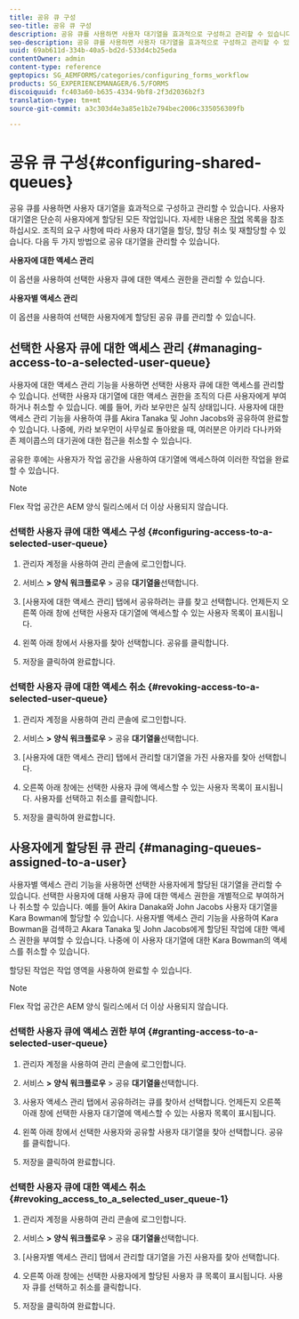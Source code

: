 ```yaml
---
title: 공유 큐 구성
seo-title: 공유 큐 구성
description: 공유 큐를 사용하면 사용자 대기열을 효과적으로 구성하고 관리할 수 있습니다. 공유 대기열을 구성하는 방법을 알아봅니다.
seo-description: 공유 큐를 사용하면 사용자 대기열을 효과적으로 구성하고 관리할 수 있습니다. 공유 대기열을 구성하는 방법을 알아봅니다.
uuid: 69ab611d-334b-40a5-bd2d-533d4cb25eda
contentOwner: admin
content-type: reference
geptopics: SG_AEMFORMS/categories/configuring_forms_workflow
products: SG_EXPERIENCEMANAGER/6.5/FORMS
discoiquuid: fc403a60-b635-4334-9bf8-2f3d2036b2f3
translation-type: tm+mt
source-git-commit: a3c303d4e3a85e1b2e794bec2006c335056309fb

---
```



# 공유 큐 구성{#configuring-shared-queues}

공유 큐를 사용하면 사용자 대기열을 효과적으로 구성하고 관리할 수 있습니다. 사용자 대기열은 단순히 사용자에게 할당된 모든 작업입니다. 자세한 내용은 [작업](https://help.adobe.com/en_US/livecycle/11.0/WorkspaceHelp/WS92d06802c76abadb-2b6ab502126beb6ba2f-7ffc.2.html) 목록을 참조하십시오. 조직의 요구 사항에 따라 사용자 대기열을 할당, 할당 취소 및 재할당할 수 있습니다. 다음 두 가지 방법으로 공유 대기열을 관리할 수 있습니다.

**사용자에 대한 액세스 관리**

이 옵션을 사용하여 선택한 사용자 큐에 대한 액세스 권한을 관리할 수 있습니다.

**사용자별 액세스 관리**

이 옵션을 사용하여 선택한 사용자에게 할당된 공유 큐를 관리할 수 있습니다.

## 선택한 사용자 큐에 대한 액세스 관리 {#managing-access-to-a-selected-user-queue}

사용자에 대한 액세스 관리 기능을 사용하면 선택한 사용자 큐에 대한 액세스를 관리할 수 있습니다. 선택한 사용자 대기열에 대한 액세스 권한을 조직의 다른 사용자에게 부여하거나 취소할 수 있습니다. 예를 들어, 카라 보우만은 실직 상태입니다. 사용자에 대한 액세스 관리 기능을 사용하여 큐를 Akira Tanaka 및 John Jacobs와 공유하여 완료할 수 있습니다. 나중에, 카라 보우먼이 사무실로 돌아왔을 때, 여러분은 아키라 다나카와 존 제이콥스의 대기권에 대한 접근을 취소할 수 있습니다.

공유한 후에는 사용자가 작업 공간을 사용하여 대기열에 액세스하여 이러한 작업을 완료할 수 있습니다.

>[!NOTE]
>
>Flex 작업 공간은 AEM 양식 릴리스에서 더 이상 사용되지 않습니다.

### 선택한 사용자 큐에 대한 액세스 구성 {#configuring-access-to-a-selected-user-queue}

1. 관리자 계정을 사용하여 관리 콘솔에 로그인합니다.
1. 서비스 **>** **양식 워크플로우** > 공유 **대기열을**&#x200B;선택합니다.

1. [사용자에 대한 액세스 관리] 탭에서 공유하려는 큐를 찾고 선택합니다. 언제든지 오른쪽 아래 창에 선택한 사용자 대기열에 액세스할 수 있는 사용자 목록이 표시됩니다.
1. 왼쪽 아래 창에서 사용자를 찾아 선택합니다. 공유를 클릭합니다.
1. 저장을 클릭하여 완료합니다.

### 선택한 사용자 큐에 대한 액세스 취소 {#revoking-access-to-a-selected-user-queue}

1. 관리자 계정을 사용하여 관리 콘솔에 로그인합니다.
1. 서비스 **>** **양식 워크플로우** > 공유 **대기열을**&#x200B;선택합니다.

1. [사용자에 대한 액세스 관리] 탭에서 관리할 대기열을 가진 사용자를 찾아 선택합니다.
1. 오른쪽 아래 창에는 선택한 사용자 큐에 액세스할 수 있는 사용자 목록이 표시됩니다. 사용자를 선택하고 취소를 클릭합니다.
1. 저장을 클릭하여 완료합니다.

## 사용자에게 할당된 큐 관리 {#managing-queues-assigned-to-a-user}

사용자별 액세스 관리 기능을 사용하면 선택한 사용자에게 할당된 대기열을 관리할 수 있습니다. 선택한 사용자에 대해 사용자 큐에 대한 액세스 권한을 개별적으로 부여하거나 취소할 수 있습니다. 예를 들어 Akira Danaka와 John Jacobs 사용자 대기열을 Kara Bowman에 할당할 수 있습니다. 사용자별 액세스 관리 기능을 사용하여 Kara Bowman을 검색하고 Akara Tanaka 및 John Jacobs에게 할당된 작업에 대한 액세스 권한을 부여할 수 있습니다. 나중에 이 사용자 대기열에 대한 Kara Bowman의 액세스를 취소할 수 있습니다.

할당된 작업은 작업 영역을 사용하여 완료할 수 있습니다.

>[!NOTE]
>
>Flex 작업 공간은 AEM 양식 릴리스에서 더 이상 사용되지 않습니다.

### 선택한 사용자 큐에 액세스 권한 부여 {#granting-access-to-a-selected-user-queue}

1. 관리자 계정을 사용하여 관리 콘솔에 로그인합니다.
1. 서비스 **>** **양식 워크플로우** > 공유 **대기열을**&#x200B;선택합니다.

1. 사용자 액세스 관리 탭에서 공유하려는 큐를 찾아서 선택합니다. 언제든지 오른쪽 아래 창에 선택한 사용자 대기열에 액세스할 수 있는 사용자 목록이 표시됩니다.
1. 왼쪽 아래 창에서 선택한 사용자와 공유할 사용자 대기열을 찾아 선택합니다. 공유를 클릭합니다.
1. 저장을 클릭하여 완료합니다.

### 선택한 사용자 큐에 대한 액세스 취소 {#revoking_access_to_a_selected_user_queue-1}

1. 관리자 계정을 사용하여 관리 콘솔에 로그인합니다.
1. 서비스 **>** **양식 워크플로우** > 공유 **대기열을**&#x200B;선택합니다.

1. [사용자별 액세스 관리] 탭에서 관리할 대기열을 가진 사용자를 찾아 선택합니다.
1. 오른쪽 아래 창에는 선택한 사용자에게 할당된 사용자 큐 목록이 표시됩니다. 사용자 큐를 선택하고 취소를 클릭합니다.
1. 저장을 클릭하여 완료합니다.

